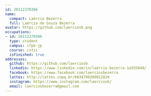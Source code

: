 ```yaml
---
id: 20112370386
name:
  compact: Laércio Bezerra
  full: Laércio de Souza Bezerra
avatar: https://github.com/laerciosb.png
occupations:
- id: 20112370386
  type: student
  campus: ifpb-jp
  course: cstsi
  isFinished: true
addresses:
  github: https://github.com/laerciosb
  linkedin: https://www.linkedin.com/in/laércio-bezerra-1a555849/
  facebook: https://www.facebook.com/laerciosbezerra
  lattes: http://lattes.cnpq.br/6034799209012820
  instagram: https://www.instagram.com/laerciosb/
  email: laerciosbezerra@gmail.com
---
```

